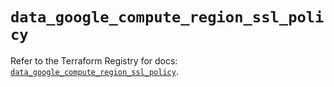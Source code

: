 # `data_google_compute_region_ssl_policy`

Refer to the Terraform Registry for docs: [`data_google_compute_region_ssl_policy`](https://registry.terraform.io/providers/hashicorp/google-beta/6.32.0/docs/data-sources/google_compute_region_ssl_policy).
